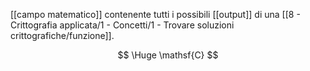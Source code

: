 [[campo matematico]] contenente tutti i possibili [[output]] di una [[8 - Crittografia applicata/1 - Concetti/1 - Trovare soluzioni crittografiche/funzione]].

$$
\Huge
\mathsf{C}
$$
